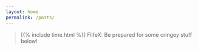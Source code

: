 ```yaml
---
layout: home
permalink: /posts/
---
```


> [{% include time.html %}] FlifeX: Be prepared for some cringey stuff below!